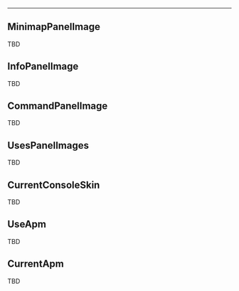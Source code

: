 ___

## MinimapPanelImage

TBD

## InfoPanelImage

TBD

## CommandPanelImage

TBD

## UsesPanelImages

TBD

## CurrentConsoleSkin

TBD

## UseApm

TBD

## CurrentApm

TBD